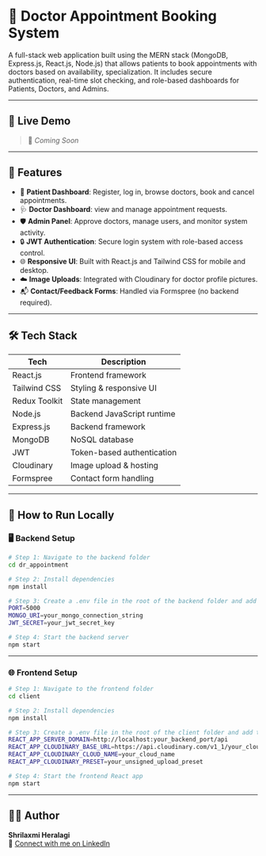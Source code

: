 # 🏥 Doctor Appointment Booking System

A full-stack web application built using the MERN stack (MongoDB, Express.js, React.js, Node.js) that allows patients to book appointments with doctors based on availability, specialization. 
It includes secure authentication, real-time slot checking, and role-based dashboards for Patients, Doctors, and Admins.

---

## 🔗 Live Demo

> 🚀 _Coming Soon_ 

---

## 📌 Features

- 👤 **Patient Dashboard**: Register, log in, browse doctors, book and cancel appointments.
- 🩺 **Doctor Dashboard**:  view and manage appointment requests.
- 🛡️ **Admin Panel**: Approve doctors, manage users, and monitor system activity.
- 🔒 **JWT Authentication**: Secure login system with role-based access control.
- 🌐 **Responsive UI**: Built with React.js and Tailwind CSS for mobile and desktop.
- ☁️ **Image Uploads**: Integrated with Cloudinary for doctor profile pictures.
- 📬 **Contact/Feedback Forms**: Handled via Formspree (no backend required).

---

## 🛠️ Tech Stack

| Tech           | Description                                |
|----------------|--------------------------------------------|
| React.js       | Frontend framework                         |
| Tailwind CSS   | Styling & responsive UI                    |
| Redux Toolkit  | State management                           |
| Node.js        | Backend JavaScript runtime                 |
| Express.js     | Backend framework                          |
| MongoDB        | NoSQL database                             |
| JWT            | Token-based authentication                 |
| Cloudinary     | Image upload & hosting                     |
| Formspree      | Contact form handling                      |

---


## 🚀 How to Run Locally



### 🖥️ Backend Setup

```bash
# Step 1: Navigate to the backend folder
cd dr_appointment

# Step 2: Install dependencies
npm install

# Step 3: Create a .env file in the root of the backend folder and add the following:
PORT=5000
MONGO_URI=your_mongo_connection_string
JWT_SECRET=your_jwt_secret_key

# Step 4: Start the backend server
npm start
```

---

### 🌐 Frontend Setup

```bash
# Step 1: Navigate to the frontend folder
cd client

# Step 2: Install dependencies
npm install

# Step 3: Create a .env file in the root of the client folder and add the following:
REACT_APP_SERVER_DOMAIN=http://localhost:your_backend_port/api
REACT_APP_CLOUDINARY_BASE_URL=https://api.cloudinary.com/v1_1/your_cloud_name/image/upload
REACT_APP_CLOUDINARY_CLOUD_NAME=your_cloud_name
REACT_APP_CLOUDINARY_PRESET=your_unsigned_upload_preset

# Step 4: Start the frontend React app
npm start
```

---

## 👩‍💻 Author

**Shrilaxmi Heralagi**  
🔗 [Connect with me on LinkedIn](https://www.linkedin.com/in/shree016/)









